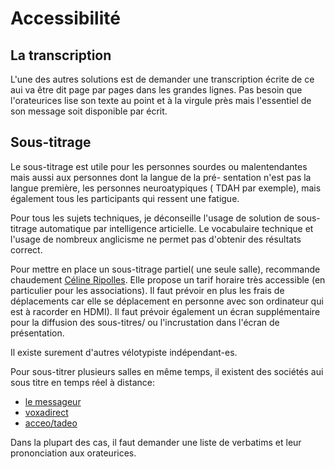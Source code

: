 # Accessibilité

## La transcription

L'une des autres solutions est de demander une transcription écrite de ce aui va être dit page par pages dans les grandes lignes. Pas besoin que l'orateurices lise son texte au point et à la virgule près mais l'essentiel de son message soit disponible par écrit.

## Sous-titrage

Le sous-titrage est utile pour les personnes sourdes ou malentendantes mais aussi aux personnes dont la langue de la pré-
sentation n'est pas la langue première, les personnes neuroatypiques ( TDAH par exemple), mais également tous les participants qui ressent une fatigue.

Pour tous les sujets techniques, je déconseille l'usage de solution de sous-titrage automatique par intelligence articielle.
Le vocabulaire technique et l'usage de nombreux anglicisme ne permet pas d'obtenir des résultats correct.

Pour mettre en place un sous-titrage partiel( une seule salle),
recommande chaudement [Céline Ripolles](https://celineripolles.com).
Elle propose un tarif horaire très accessible (en particulier pour les associations). Il faut prévoir en plus les frais de déplacements
car elle se déplacement en personne avec son ordinateur qui est à racorder en HDMI). Il faut prévoir également un écran
supplémentaire pour la diffusion des sous-titres/ ou l'incrustation dans l'écran de présentation.

Il existe surement d'autres vélotypiste indépendant-es.

Pour sous-titrer plusieurs salles en même temps, il existent des sociétés aui sous titre en temps réel à distance:

- [le messageur](https://www.lemessageur.com)
- [voxadirect](https://www.voxadirect.com/le-sous-titrage-en-presentiel)
- [acceo/tadeo](https://www.acceo-tadeo.fr/pages/prestations-a-la-carte/acceo-events.html)

Dans la plupart des cas, il faut demander une liste de verbatims et leur prononciation aux orateurices.
